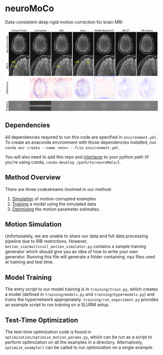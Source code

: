 # neuroMoCo
Data-consistent deep rigid motion correction for brain MRI

![Sample reconstruction results](./assets/teaser.png)

## Dependencies
All dependencies required to run this code are specified in `environment.yml`. To create an anaconda environment with those dependencies installed, run `conda env create --name <env> --file environment.yml`. 

You will also need to add this repo and [interlacer](https://wwww.github.com/nalinimsingh/interlacer) to your python path (if you're using conda, `conda-develop /path/to/neuroMoCo/`).

## Method Overview
There are three codestreams involved in our method:

1. [Simulation](#motion-simulation) of motion-corrupted examples
2. [Training](#model-training) a model using the simulated data
3. [Optimizing](#test-time-optimization) the motion parameter estimates.

## Motion Simulation
Unfortunately, we are unable to share our data and full data processing pipeline due to IRB restrictions. However, `motion_sim/multicoil_motion_simulator.py` contains a sample training generator which should give you an idea of how to write your own generator. Running this file will generate a folder containing .npz files used at training and test time. 

## Model Training
The entry script to our model training is in `training/train.py`, which creates a model (defined in `training/models.py` and `training/hypermodels.py`) and trains the hypernetwork appropriately. `training/run_experiment.py` provides an example script to run training on a SLURM setup.

## Test-Time Optimization
The test-time optimization code is found in `optimization/optimize_motion_params.py`, which can be run as a script to perform optimization on all the examples in a directory. Alternatively, `optimize_example()` can be called to run optimization on a single example. 




